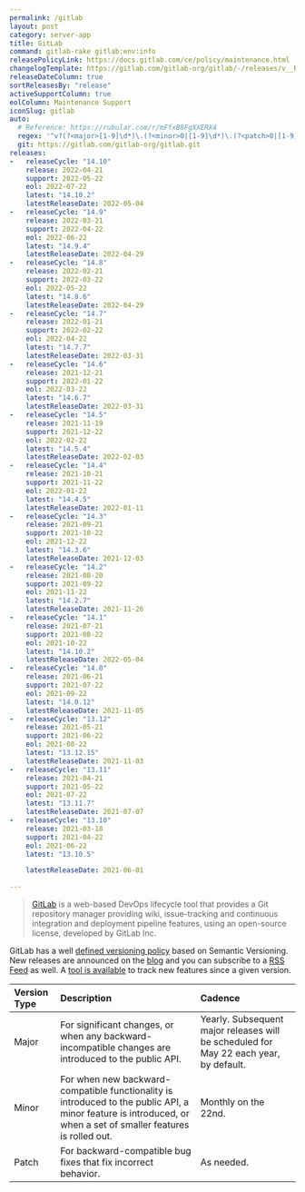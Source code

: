 ```yaml
---
permalink: /gitlab
layout: post
category: server-app
title: GitLab
command: gitlab-rake gitlab:env:info
releasePolicyLink: https://docs.gitlab.com/ce/policy/maintenance.html
changelogTemplate: https://gitlab.com/gitlab-org/gitlab/-/releases/v__RELEASE_CYCLE__.0-ee
releaseDateColumn: true
sortReleasesBy: "release"
activeSupportColumn: true
eolColumn: Maintenance Support
iconSlug: gitlab
auto:
  # Reference: https://rubular.com/r/mFfxB8FgXXERX4
  regex: '^v?(?<major>[1-9]\d*)\.(?<minor>0|[1-9]\d*)\.(?<patch>0|[1-9]\d*)-ee?$'
  git: https://gitlab.com/gitlab-org/gitlab.git
releases:
-   releaseCycle: "14.10"
    release: 2022-04-21
    support: 2022-05-22
    eol: 2022-07-22
    latest: "14.10.2"
    latestReleaseDate: 2022-05-04
-   releaseCycle: "14.9"
    release: 2022-03-21
    support: 2022-04-22
    eol: 2022-06-22
    latest: "14.9.4"
    latestReleaseDate: 2022-04-29
-   releaseCycle: "14.8"
    release: 2022-02-21
    support: 2022-03-22
    eol: 2022-05-22
    latest: "14.8.6"
    latestReleaseDate: 2022-04-29
-   releaseCycle: "14.7"
    release: 2022-01-21
    support: 2022-02-22
    eol: 2022-04-22
    latest: "14.7.7"
    latestReleaseDate: 2022-03-31
-   releaseCycle: "14.6"
    release: 2021-12-21
    support: 2022-01-22
    eol: 2022-03-22
    latest: "14.6.7"
    latestReleaseDate: 2022-03-31
-   releaseCycle: "14.5"
    release: 2021-11-19
    support: 2021-12-22
    eol: 2022-02-22
    latest: "14.5.4"
    latestReleaseDate: 2022-02-03
-   releaseCycle: "14.4"
    release: 2021-10-21
    support: 2021-11-22
    eol: 2022-01-22
    latest: "14.4.5"
    latestReleaseDate: 2022-01-11
-   releaseCycle: "14.3"
    release: 2021-09-21
    support: 2021-10-22
    eol: 2021-12-22
    latest: "14.3.6"
    latestReleaseDate: 2021-12-03
-   releaseCycle: "14.2"
    release: 2021-08-20
    support: 2021-09-22
    eol: 2021-11-22
    latest: "14.2.7"
    latestReleaseDate: 2021-11-26
-   releaseCycle: "14.1"
    release: 2021-07-21
    support: 2021-08-22
    eol: 2021-10-22
    latest: "14.10.2"
    latestReleaseDate: 2022-05-04
-   releaseCycle: "14.0"
    release: 2021-06-21
    support: 2021-07-22
    eol: 2021-09-22
    latest: "14.0.12"
    latestReleaseDate: 2021-11-05
-   releaseCycle: "13.12"
    release: 2021-05-21
    support: 2021-06-22
    eol: 2021-08-22
    latest: "13.12.15"
    latestReleaseDate: 2021-11-03
-   releaseCycle: "13.11"
    release: 2021-04-21
    support: 2021-05-22
    eol: 2021-07-22
    latest: "13.11.7"
    latestReleaseDate: 2021-07-07
-   releaseCycle: "13.10"
    release: 2021-03-18
    support: 2021-04-22
    eol: 2021-06-22
    latest: "13.10.5"

    latestReleaseDate: 2021-06-01

---
```


> [GitLab](https://about.gitlab.com/) is a web-based DevOps lifecycle tool that provides a Git repository manager providing wiki, issue-tracking and continuous integration and deployment pipeline features, using an open-source license, developed by GitLab Inc.

GitLab has a well [defined versioning policy](https://docs.gitlab.com/ce/policy/maintenance.html) based on Semantic Versioning. New releases are announced on the [blog](https://about.gitlab.com/releases/categories/releases/) and you can subscribe to a [RSS Feed](https://about.gitlab.com/atom.xml) as well. A [tool is available](https://gitlab-com.gitlab.io/cs-tools/gitlab-cs-tools/what-is-new-since/?tab=features) to track new features since a given version.

| Version Type | Description  | Cadence |
|:-------------|:-------------|:--------|
| Major        | For significant changes, or when any backward-incompatible changes are introduced to the public API.  |  Yearly. Subsequent major releases will be scheduled for May 22 each year, by default. |
| Minor        | For when new backward-compatible functionality is introduced to the public API, a minor feature is introduced, or when a set of smaller features is rolled out.  | Monthly on the 22nd.  |
| Patch        | 	For backward-compatible bug fixes that fix incorrect behavior.  | As needed.  |
